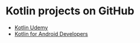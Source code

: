 # Kotlin projects on GitHub

* <a href="https://github.com/hussien89aa/KotlinUdemy">Kotlin Udemy</a>
* <a href="https://github.com/antoniolg/Kotlin-for-Android-Developers">Kotlin for Android Developers</a>
